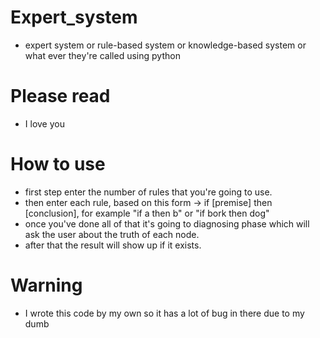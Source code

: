 # Expert_system
- expert system or rule-based system or knowledge-based system or what ever they're called using python
# Please read
- I love you
# How to use
- first step enter the number of rules that you're going to use.
- then enter each rule, based on this form -> if [premise] then [conclusion], for example "if a then b" or "if bork then dog"
- once you've done all of that it's going to diagnosing phase which will ask the user about the truth of each node.
- after that the result will show up if it exists.
# Warning
- I wrote this code by my own so it has a lot of bug in there due to my dumb
